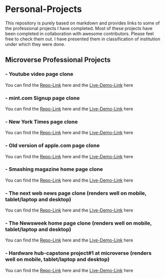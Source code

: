 # Personal-Projects

This repository is purely based on markdown and provides links to some of the professional projects I have completed. Most of these projects have been completed in collaboration with awesome contributors.
Please feel free to check them out.
I have presented them in classification of institution under which they were done.

## Microverse Professional Projects
### - Youtube video page clone
You can find the
    [Repo-Link](https://github.com/vanheaven-ui/youtube_clone/) here and the [Live-Demo-Link](https://mikearaya.github.io/youtube_clone) here
### - mint.com Signup page clone
You can find the
    [Repo-Link](https://github.com/vanheaven-ui/signup-page) here and the [Live-Demo-Link](https://vanheaven-ui.github.io/signup-page) here
### - New York Times page clone
You can find the
    [Repo-Link](https://github.com/vanheaven-ui/The-New-York-Times/) here and the [Live-Demo-Link](https://rawcdn.githack.com/SafaErden/The-New-York-Times/36402d7baa68bf29302f3de1459e4b4c0e7d2fd3/index.html) here
### - Old version of apple.com page clone
You can find the
    [Repo-Link](https://github.com/vanheaven-ui/apple-clone) here and the [Live-Demo-Link](https://raw.githack.com/vanheaven-ui/apple-clone/master/index.html) here
### - Smashing magazine home page clone
You can find the
    [Repo-Link](https://github.com/vanheaven-ui/website-heat-map) here and the [Live-Demo-Link](https://raw.githack.com/vanheaven-ui/website-heat-map/master/index.html) here
### - The next web news page clone (renders well on mobile, tablet/laptop and desktop)
You can find the
    [Repo-Link](https://github.com/vanheaven-ui/thenextweb) here and the [Live-Demo-Link](https://raw.githack.com/imhilla/thenextweb/home-page/index.html) here
### - The Newsweek home page clone (renders well on mobile, tablet/laptop and desktop)
You can find the
    [Repo-Link](https://github.com/vanheaven-ui/newsweek-clone) here and the [Live-Demo-Link](https://vanheaven-ui.github.io/newsweek-clone/) here
### - Hardware hub-capstone project#1 at microverse (renders well on mobile, tablet/laptop and desktop)
You can find the
    [Repo-Link](https://github.com/vanheaven-ui/capstone-html-css) here and the [Live-Demo-Link](https://flamboyant-yalow-75e92d.netlify.app/) here
